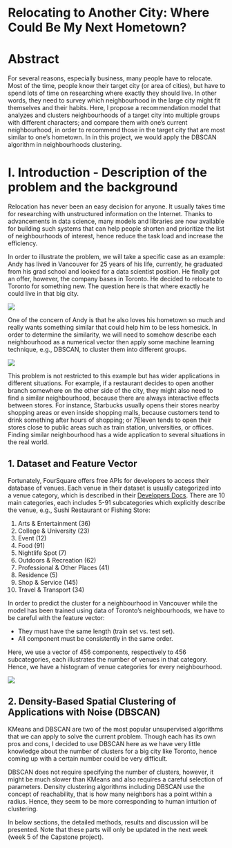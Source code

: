 # Relocating to Another City: Where Could Be My Next Hometown?

# Abstract

For several reasons, especially business, many people have to relocate. Most of the time, people know their target city (or area of cities), but have to spend lots of time on researching where exactly they should live. In other words, they need to survey which neighbourhood in the large city might fit themselves and their habits. Here, I propose a recommendation model that analyzes and clusters neighbourhoods of a target city into multiple groups with different characters; and compare them with one’s current neighbourhood, in order to recommend those in the target city that are most similar to one’s hometown. In in this project, we would apply the DBSCAN algorithm in neighbourhoods clustering.


# I. Introduction - Description of the problem and the background

Relocation has never been an easy decision for anyone. It usually takes time for researching with unstructured information on the Internet. Thanks to advancements in data science, many models and libraries are now available for building such systems that can help people shorten and prioritize the list of neighbourhoods of interest, hence reduce the task load and increase the efficiency. 

In order to illustrate the problem, we will take a specific case as an example: Andy has lived in Vancouver for 25 years of his life, currently, he graduated from his grad school and looked for a data scientist position. He finally got an offer, however, the company bases in Toronto. He decided to relocate to Toronto for something new. The question here is that where exactly he could live in that big city.

![](https://d2mxuefqeaa7sj.cloudfront.net/s_1454ED3EC8D03710AF713D45EEDCB5FE310EE2ED7C7A5681FCBCA5FCEAF5E005_1539418630903_Fig1.png)


One of the concern of Andy is that he also loves his hometown so much and really wants something similar that could help him to be less homesick. In order to determine the similarity, we will need to somehow describe each neighbourhood as a numerical vector then apply some machine learning technique, e.g., DBSCAN, to cluster them into different groups.

![](https://d2mxuefqeaa7sj.cloudfront.net/s_1454ED3EC8D03710AF713D45EEDCB5FE310EE2ED7C7A5681FCBCA5FCEAF5E005_1539418255332_Fig2.png)


This problem is not restricted to this example but has wider applications in different situations. For example, if a restaurant decides to open another branch somewhere on the other side of the city, they might also need to find a similar neighbourhood, because there are always interactive effects between stores. For instance, Starbucks usually opens their stores nearby shopping areas or even inside shopping malls, because customers tend to drink something after hours of shopping; or 7Eleven tends to open their stores close to public areas such as train station, universities, or offices. Finding similar neighbourhood has a wide application to several situations in the real world.


## 1. Dataset and Feature Vector

Fortunately, FourSquare offers free APIs for developers to access their database of venues. Each venue in their dataset is usually categorized into a venue category, which is described in their [Developers Docs](https://developer.foursquare.com/docs/resources/categories). There are 10 main categories, each includes 5-91 subcategories which explicitly describe the venue, e.g., Sushi Restaurant or Fishing Store:


1. Arts & Entertainment (36)
2. College & University (23)
3. Event (12)
4. Food (91)
5. Nightlife Spot (7)
6. Outdoors & Recreation (62)
7. Professional & Other Places (41)
8. Residence (5)
9. Shop & Service (145)
10. Travel & Transport (34)

In order to predict the cluster for a neighbourhood in Vancouver while the model has been trained using data of Toronto’s neighbourhoods, we have to be careful with the feature vector:

- They must have the same length (train set vs. test set).
- All component must be consistently in the same order.

Here, we use a vector of 456 components, respectively to 456 subcategories, each illustrates the number of venues in that category. Hence, we have a histogram of venue categories for every neighbourhood.


![](https://d2mxuefqeaa7sj.cloudfront.net/s_1454ED3EC8D03710AF713D45EEDCB5FE310EE2ED7C7A5681FCBCA5FCEAF5E005_1539426418823_Unknown-3.png)



## 2. Density-Based Spatial Clustering of Applications with Noise (DBSCAN)

KMeans and DBSCAN are two of the most popular unsupervised algorithms that we can apply to solve the current problem. Though each has its own pros and cons, I decided to use DBSCAN here as we have very little knowledge about the number of clusters for a big city like Toronto, hence coming up with a certain number could be very difficult.

DBSCAN does not require specifying the number of clusters, however, it might be much slower than KMeans and also requires a careful selection of parameters. Density clustering algorithms including DBSCAN use the concept of reachability, that is how many neighbors has a point within a radius. Hence, they seem to be more corresponding to human intuition of clustering. 

In below sections, the detailed methods, results and discussion will be presented. Note that these parts will only be updated in the next week (week 5 of the Capstone project).



